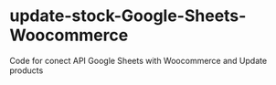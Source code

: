 # update-stock-Google-Sheets-Woocommerce
Code for conect API Google Sheets with Woocommerce and Update products
